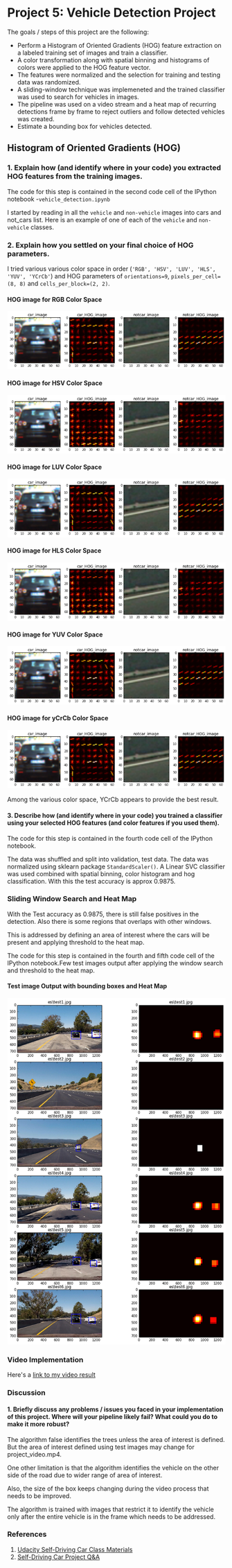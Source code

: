 # Project 5:  **Vehicle Detection Project**

The goals / steps of this project are the following:

* Perform a Histogram of Oriented Gradients (HOG) feature extraction on a labeled training set of images and train a classifier.
* A color transformation along with spatial binning and histograms of colors were applied to the HOG feature vector. 
* The features were normalized and the selection for training and testing data was randomized.
* A sliding-window technique was implemeneted and the trained classifier was used to search for vehicles in images.
* The pipeline was used on a video stream and a heat map of recurring detections frame by frame to reject outliers and follow detected vehicles was created.
* Estimate a bounding box for vehicles detected.

## Histogram of Oriented Gradients (HOG)

### 1. Explain how (and identify where in your code) you extracted HOG features from the training images.

The code for this step is contained in the second code cell of the IPython notebook -`vehicle_detection.ipynb`  

I started by reading in all the `vehicle` and `non-vehicle` images into cars and not_cars list.  Here is an example of one of each of the `vehicle` and `non-vehicle` classes.

### 2. Explain how you settled on your final choice of HOG parameters.

I tried various various color space in order (`'RGB', 'HSV', 'LUV', 'HLS', 'YUV', 'YCrCb'`) and HOG parameters of `orientations=9`, `pixels_per_cell=(8, 8)` and `cells_per_block=(2, 2)`.
 
#### HOG image for RGB Color Space 
![](./output_images/rgb_hog_image.png?raw=true "RGB")

#### HOG image for HSV Color Space
![](./output_images/hsv_hog_image.png?raw=true "HSV")

#### HOG image for LUV Color Space
![](./output_images/luv_hog_image.png?raw=true "LUV")


#### HOG image for HLS Color Space
![](./output_images/hls_hog_image.png?raw=true "HLS")

#### HOG image for YUV Color Space
![](./output_images/yuv_hog_image.png?raw=true "YUV")

#### HOG image for yCrCb Color Space
![](./output_images/yCrCb_hog_image.png?raw=true "YCrCb")

Among the various color space, YCrCb appears to provide the best result. 

#### 3. Describe how (and identify where in your code) you trained a classifier using your selected HOG features (and color features if you used them).

The code for this step is contained in the fourth code cell of the IPython notebook. 

The data was shuffled and split into validation, test data. The data was normalized using sklearn package `StandardScaler()`. A Linear SVC classifier was used combined with spatial binning, color histogram and hog classification.  With this the test accuracy is approx 0.9875.

### Sliding Window Search and Heat Map

With the Test accuracy as 0.9875, there is still false positives in the detection. Also there is some regions that overlaps with other windows.

This is addressed by defining an area of interest where the cars will be present and applying threshold to the heat map. 

The code for this step is contained in the fourth and fifth code cell of the IPython notebook.Few test images output after applying the window search and threshold to the heat map.

#### Test image Output with bounding boxes and Heat Map
![](./output_images/output_single_image.png?raw=true "Output")

### Video Implementation

Here's a [link to my video result](./project_output.mp4)

### Discussion

#### 1. Briefly discuss any problems / issues you faced in your implementation of this project.  Where will your pipeline likely fail?  What could you do to make it more robust?

The algorithm false identifies the trees unless the area of interest is defined. But the area of interest defined using test images may change for project_video.mp4.

One other limitation is that the algorithm identifies the vehicle on the other side of the road due to wider range of area of interest. 

Also, the size of the box keeps changing during the video process that needs to be improved.

The algorithm is trained with images that restrict it to identify the vehicle only after the entire vehicle is in the frame which needs to be addressed.

### References
1. [Udacity Self-Driving Car Class Materials](https://classroom.udacity.com/nanodegrees/nd013/parts/fbf77062-5703-404e-b60c-95b78b2f3f9e)
2. [Self-Driving Car Project Q&A](https://www.youtube.com/watch?v=P2zwrTM8ueA&feature=youtu.be&utm_medium=email&utm_campaign=2017-05-24_carnd_projectwalkthroughs&utm_source=blueshift&utm_content=2017-05-24_carnd_projectwalkthroughs&bsft_eid=809c46b1-7b0f-4960-9cc1-459c102110d5&bsft_clkid=d5c545c7-51a9-4ad1-b183-8df98e93bfce&bsft_uid=6462eace-49a4-468f-a7d8-d25690fd3bfa&bsft_mid=b9348cc6-ddd2-408e-9441-aa9a1302ad86)